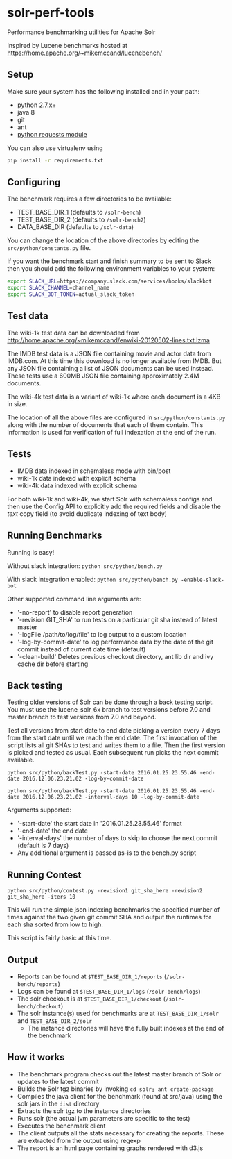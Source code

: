 # solr-perf-tools
Performance benchmarking utilities for Apache Solr

Inspired by Lucene benchmarks hosted at https://home.apache.org/~mikemccand/lucenebench/

## Setup

Make sure your system has the following installed and in your path:
* python 2.7.x+
* java 8
* git
* ant
* [python requests module](http://docs.python-requests.org/en/master/user/install/)

You can also use virtualenv using
```bash
pip install -r requirements.txt
```

## Configuring

The benchmark requires a few directories to be available:
* TEST_BASE_DIR_1 (defaults to `/solr-bench`)
* TEST_BASE_DIR_2 (defaults to `/solr-bench2`)
* DATA_BASE_DIR (defaults to `/solr-data`)

You can change the location of the above directories by editing the `src/python/constants.py` file.

If you want the benchmark start and finish summary to be sent to Slack then you should add the following
environment variables to your system:
```bash
export SLACK_URL=https://company.slack.com/services/hooks/slackbot
export SLACK_CHANNEL=channel_name
export SLACK_BOT_TOKEN=actual_slack_token
```

## Test data

The wiki-1k test data can be downloaded from http://home.apache.org/~mikemccand/enwiki-20120502-lines.txt.lzma

The IMDB test data is a JSON file containing movie and actor data from IMDB.com. At this time this download is no
longer available from IMDB. But any JSON file containing a list of JSON documents can be used instead. These tests
use a 600MB JSON file containing approximately 2.4M documents.

The wiki-4k test data is a variant of wiki-1k where each document is a 4KB in size.

The location of all the above files are configured in `src/python/constants.py` along with the number of documents
that each of them contain. This information is used for verification of full indexation at the end of the run.

## Tests

* IMDB data indexed in schemaless mode with bin/post
* wiki-1k data indexed with explicit schema
* wiki-4k data indexed with explicit schema

For both wiki-1k and wiki-4k, we start Solr with schemaless configs and then use the Config API to explicitly
add the required fields and disable the _text_ copy field (to avoid duplicate indexing of text body)

## Running Benchmarks

Running is easy!

Without slack integration:
`python src/python/bench.py`

With slack integration enabled:
`python src/python/bench.py -enable-slack-bot`

Other supported command line arguments are:
* '-no-report' to disable report generation
* '-revision GIT_SHA' to run tests on a particular git sha instead of latest master
* '-logFile /path/to/log/file' to log output to a custom location
* '-log-by-commit-date' to log performance data by the date of the git commit instead of current date time (default)
* '-clean-build' Deletes previous checkout directory, ant lib dir and ivy cache dir before starting

## Back testing

Testing older versions of Solr can be done through a back testing script. You must use the lucene_solr_6x branch
to test versions before 7.0 and master branch to test versions from 7.0 and beyond.

Test all versions from start date to end date picking a version every 7 days from the start date until we reach the end date.
The first invocation of the script lists all git SHAs to test and writes them to a file. Then the first version
is picked and tested as usual. Each subsequent run picks the next commit available.

`python src/python/backTest.py -start-date 2016.01.25.23.55.46 -end-date 2016.12.06.23.21.02 -log-by-commit-date`

`python src/python/backTest.py -start-date 2016.01.25.23.55.46 -end-date 2016.12.06.23.21.02 -interval-days 10 -log-by-commit-date`

Arguments supported:
* '-start-date' the start date in '2016.01.25.23.55.46' format
* '-end-date' the end date
* '-interval-days' the number of days to skip to choose the next commit (default is 7 days)
* Any additional argument is passed as-is to the bench.py script

## Running Contest

`python src/python/contest.py -revision1 git_sha_here -revision2 git_sha_here -iters 10`

This will run the simple json indexing benchmarks the specified number of times against the two given git commit SHA
and output the runtimes for each sha sorted from low to high.

This script is fairly basic at this time.

## Output

* Reports can be found at `$TEST_BASE_DIR_1/reports` (`/solr-bench/reports`)
* Logs can be found at `$TEST_BASE_DIR_1/logs`  (`/solr-bench/logs`)
* The solr checkout is at `$TEST_BASE_DIR_1/checkout` (`/solr-bench/checkout`)
* The solr instance(s) used for benchmarks are at `TEST_BASE_DIR_1/solr` and `TEST_BASE_DIR_2/solr`
  * The instance directories will have the fully built indexes at the end of the benchmark

## How it works

* The benchmark program checks out the latest master branch of Solr or updates to the latest commit
* Builds the Solr tgz binaries by invoking `cd solr; ant create-package`
* Compiles the java client for the benchmark (found at src/java) using the solr jars in the `dist` directory
* Extracts the solr tgz to the instance directories
* Runs solr (the actual jvm parameters are specific to the test)
* Executes the benchmark client
* The client outputs all the stats necessary for creating the reports. These are extracted from the output using regexp
* The report is an html page containing graphs rendered with d3.js